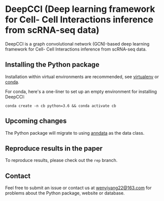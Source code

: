 # DeepCCI (Deep learning framework for Cell- Cell Interactions inference from scRNA-seq data)

DeepCCI is a graph convolutional network (GCN)-based deep learning framework for Cell- Cell Interactions inference from scRNA-seq data.

## Installing the Python package

Installation within virtual environments are recommended, see [virtualenv](https://virtualenv.pypa.io/en/latest/) or [conda](https://conda.io/docs/user-guide/tasks/manage-environments.html).

For conda, here's a one-liner to set up an empty environment for installing DeepCCI:

```
conda create -n cb python=3.6 && conda activate cb
```

## Upcoming changes

The Python package will migrate to using [anndata](https://anndata.readthedocs.io/en/latest/index.html) as the data class.

## Reproduce results in the paper

To reproduce results, please check out the `rep` branch.

## Contact

Feel free to submit an issue or contact us at wenyiyang22@163.com for problems about the Python package, website or database.
